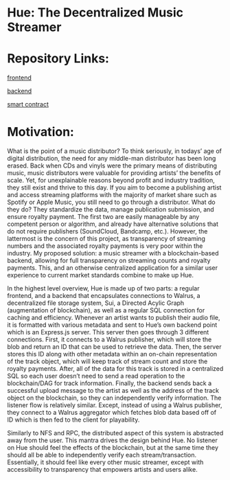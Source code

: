 # Hue: The Decentralized Music Streamer 
# Repository Links:
[frontend](https://github.com/CousCous08/hue-frontend) 

[backend](https://github.com/CousCous08/hue-backend) 

[smart contract](https://github.com/CousCous08/hue-smart-contract)

# Motivation:
	
What is the point of a music distributor? To think seriously, in todays’ age of digital distribution, the need for any middle-man distributor has been long erased. Back when CDs and vinyls were the primary means of distributing music, music distributors were valuable for providing artists’ the benefits of scale. Yet, for unexplainable reasons beyond profit and industry tradition, they still exist and thrive to this day. If you aim to become a publishing artist and access streaming platforms with the majority of market share such as Spotify or Apple Music, you still need to go through a distributor. What do they do? They standardize the data, manage publication submission, and ensure royalty payment. The first two are easily manageable by any competent person or algorithm, and already have alternative solutions that do not require publishers (SoundCloud, Bandcamp, etc.). However, the lattermost is the concern of this project, as transparency of streaming numbers and the associated royalty payments is very poor within the industry. My proposed solution: a music streamer with a blockchain-based backend, allowing for full transparency on streaming counts and royalty payments. This, and an otherwise centralized application for a similar user experience to current market standards combine to make up Hue.


In the highest level overview, Hue is made up of two parts: a regular frontend, and a backend that encapsulates connections to Walrus, a decentralized file storage system, Sui, a Directed Acylic Graph (augmentation of blockchain), as well as a regular SQL connection for caching and efficiency. Whenever an artist wants to publish their audio file, it is formatted with various metadata and sent to Hue’s own backend point which is an Express.js server. This server then goes through 3 different connections. First, it connects to a Walrus publisher, which will store the blob and return an ID that can be used to retrieve the data. Then, the server stores this ID along with other metadata within an on-chain representation of the track object, which will keep track of stream count and store the royalty payments. After, all of the data for this track is stored in a centralized SQL so each user doesn’t need to send a read operation to the blockchain/DAG for track information. Finally, the backend sends back a successful upload message to the artist as well as the address of the track object on the blockchain, so they can independently verify information. The listener flow is relatively similar. Except, instead of using a Walrus publisher, they connect to a Walrus aggregator which fetches blob data based off of ID which is then fed to the client for playability. 

 
Similarly to NFS and RPC, the distributed aspect of this system is abstracted away from the user. This mantra drives the design behind Hue. No listener on Hue should feel the effects of the blockchain, but at the same time they should all be able to independently verify each stream/transaction. Essentially, it should feel like every other music streamer, except with accessibility to transparency that empowers artists and users alike. 
